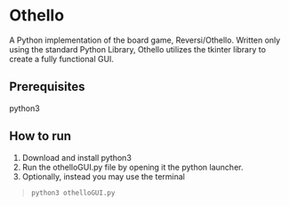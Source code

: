 # Othello
A Python implementation of the board game, Reversi/Othello.  Written only using the standard Python Library, Othello utilizes the tkinter library to create a fully functional GUI.

## Prerequisites
python3

## How to run

1. Download and install python3
2. Run the othelloGUI.py file by opening it the python launcher.
3. Optionally, instead you may use the terminal

> `python3 othelloGUI.py`
